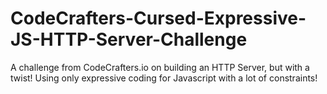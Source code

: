 # CodeCrafters-Cursed-Expressive-JS-HTTP-Server-Challenge
A challenge from CodeCrafters.io on building an HTTP Server, but with a twist!  Using only expressive coding for Javascript with a lot of constraints!
